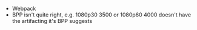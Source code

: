 - Webpack
- BPP isn't quite right, e.g. 1080p30 3500 or 1080p60 4000 doesn't have the artifacting it's BPP suggests
